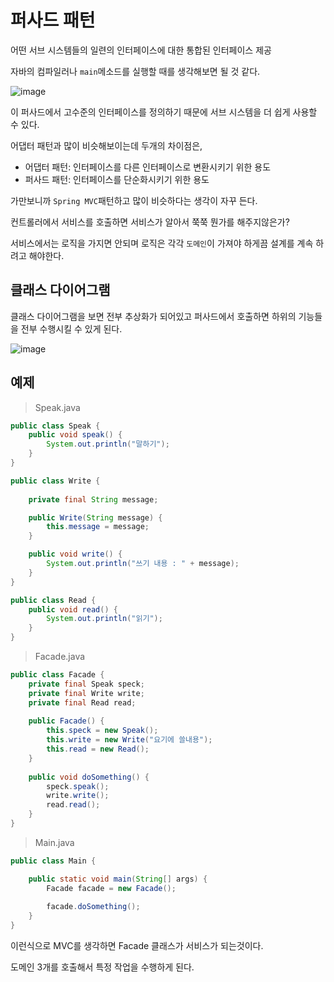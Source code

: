 # 퍼사드 패턴

어떤 서브 시스템들의 일련의 인터페이스에 대한 통합된 인터페이스 제공

자바의 컴파일러나 `main`메소드를 실행할 때를 생각해보면 될 것 같다.

![image](https://user-images.githubusercontent.com/74235102/137049770-7dae8e47-4b91-42a1-b52e-ae8fefb1bc53.png)

이 퍼사드에서 고수준의 인터페이스를 정의하기 때문에 서브 시스템을 더 쉽게 사용할 수 있다.

어댑터 패턴과 많이 비슷해보이는데 두개의 차이점은,

- 어댑터 패턴: 인터페이스를 다른 인터페이스로 변환시키기 위한 용도
- 퍼사드 패턴: 인터페이스를 단순화시키기 위한 용도

가만보니까 `Spring MVC`패턴하고 많이 비슷하다는 생각이 자꾸 든다.

컨트롤러에서 서비스를 호출하면 서비스가 알아서 쭉쭉 뭔가를 해주지않은가?

서비스에서는 로직을 가지면 안되며 로직은 각각 `도메인`이 가져야 하게끔 설계를 계속 하려고 해야한다.

## 클래스 다이어그램

클래스 다이어그램을 보면 전부 추상화가 되어있고 퍼사드에서 호출하면 하위의 기능들을 전부 수행시킬 수 있게 된다.

![image](https://user-images.githubusercontent.com/74235102/137049878-c8ff205c-c8d5-4abd-9149-6acf364ca414.png)


## 예제

> Speak.java

```java
public class Speak {
    public void speak() {
        System.out.println("말하기");
    }
}

public class Write {
    
    private final String message;

    public Write(String message) {
        this.message = message;
    }

    public void write() {
        System.out.println("쓰기 내용 : " + message);
    }
}

public class Read {
    public void read() {
        System.out.println("읽기");
    }
}
```

> Facade.java

```java
public class Facade {
    private final Speak speck;
    private final Write write;
    private final Read read;
    
    public Facade() {
        this.speck = new Speak();
        this.write = new Write("요기에 쓸내용");
        this.read = new Read();
    }
    
    public void doSomething() {
        speck.speak();
        write.write();
        read.read();
    }
}
```

> Main.java

```java
public class Main {

    public static void main(String[] args) {
        Facade facade = new Facade();
        
        facade.doSomething();
    }
}
```

이런식으로 MVC를 생각하면 Facade 클래스가 서비스가 되는것이다.

도메인 3개를 호출해서 특정 작업을 수행하게 된다.